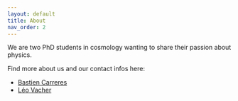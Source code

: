 ```yaml
---
layout: default
title: About
nav_order: 2
---
```


We are two PhD students in cosmology wanting to share their passion about physics. 

Find more about us and our contact infos here:

- [Bastien Carreres](https://bastiencarreres.github.io/)
- [Léo Vacher](https://leovacher.github.io/LeoVacher/)
